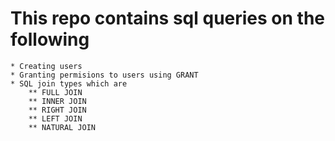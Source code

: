 # This repo contains sql queries on the following
	* Creating users
	* Granting permisions to users using GRANT
	* SQL join types which are
		** FULL JOIN
		** INNER JOIN
		** RIGHT JOIN
		** LEFT JOIN
		** NATURAL JOIN
